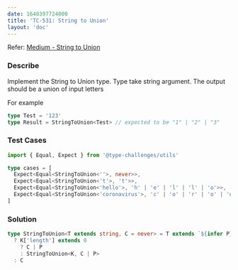 ```yaml
---
date: 1648397724000
title: 'TC-531: String to Union'
layout: 'doc'
---
```


Refer: [Medium - String to Union](https://github.com/type-challenges/type-challenges/blob/main/questions/00531-medium-string-to-union/README.md)

### Describe

Implement the String to Union type. Type take string argument. The output should be a union of input letters

For example

```typescript
type Test = '123'
type Result = StringToUnion<Test> // expected to be "1" | "2" | "3"
```

### Test Cases

```typescript
import { Equal, Expect } from '@type-challenges/utils'

type cases = [
  Expect<Equal<StringToUnion<''>, never>>,
  Expect<Equal<StringToUnion<'t'>, 't'>>,
  Expect<Equal<StringToUnion<'hello'>, 'h' | 'e' | 'l' | 'l' | 'o'>>,
  Expect<Equal<StringToUnion<'coronavirus'>, 'c' | 'o' | 'r' | 'o' | 'n' | 'a' | 'v' | 'i' | 'r' | 'u' | 's'>>
]
```

### Solution

```typescript
type StringToUnion<T extends string, C = never> = T extends `${infer P}${infer K}`
  ? K['length'] extends 0
    ? C | P
    : StringToUnion<K, C | P>
  : C
```

